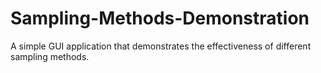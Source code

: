 # Sampling-Methods-Demonstration
A simple GUI application that demonstrates the effectiveness of different sampling methods.
